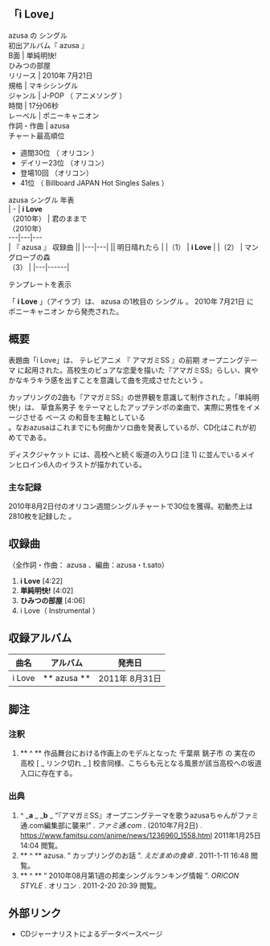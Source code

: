 「i Love」  
---  
azusa  の  シングル  
初出アルバム『  azusa  』  
B面  |  単純明快!   
ひみつの部屋  
リリース  |  2010年  7月21日   
規格  |  マキシシングル   
ジャンル  |  J-POP  （  アニメソング  ）   
時間  |  17分06秒   
レーベル  |  ポニーキャニオン   
作詞・作曲  |  azusa   
チャート最高順位  
  
  * 週間30位  （  オリコン  ） 
  * デイリー23位  （オリコン） 
  * 登場10回  （オリコン） 
  * 41位  （  Billboard JAPAN Hot Singles Sales  ） 

  
azusa  シングル 年表  
|  \-  |  **i Love**   
（2010年）  |  君のままで    
（2010年）  
---|---|---  
|  『  azusa  』  収録曲  ||
|---|---|
||  明日晴れたら  |
|（1）  |  **i Love**   |
|（2）  |  マングローブの森   <br>（3）  |
|---|------|
  
テンプレートを表示  
  
「 **i Love** 」（アイラブ）は、  azusa  の1枚目の  シングル  。  2010年  7月21日  に  ポニーキャニオン
から発売された。

##  概要



表題曲「i Love」は、  テレビアニメ  『  アマガミSS  』の前期  オープニングテーマ
に起用された。高校生のピュアな恋愛を描いた『アマガミSS』らしい、爽やかなキラキラ感を出すことを意識して曲を完成させたという    。

カップリングの2曲も『アマガミSS』の世界観を意識して制作された    。「単純明快!」は、  草食系男子
をテーマとしたアップテンポの楽曲で、実際に男性をイメージさせる  ベース  の和音を主軸としている  
。なおazusaはこれまでにも何曲かソロ曲を発表しているが、CD化はこれが初めてである。

ディスクジャケット  には、高校へと続く坂道の入り口  [注 1]  に並んでいるメインヒロイン6人のイラストが描かれている。

###  主な記録



2010年8月2日付のオリコン週間シングルチャートで30位を獲得。初動売上は2810枚を記録した    。

##  収録曲



（全作詞・作曲：  azusa  、編曲：azusa・t.sato）

  1. **i Love** [4:22] 
  2. **単純明快!** [4:02] 
  3. **ひみつの部屋** [4:06] 
  4. i Love（  Instrumental  ） 

##  収録アルバム



曲名  |  アルバム  |  発売日   
---|---|---  
i Love  |  ** azusa  ** |  2011年  8月31日   
  
##  脚注



###  注釈



  1. ** ^  ** 作品舞台における作画上のモデルとなった  千葉県  銚子市  の  実在の高校  [ _ リンク切れ  _ ]  校舎同様、こちらも元となる風景が該当高校への坂道入口に存在する。 

###  出典



  1. ^  _**a** _ _**b** _ “『アマガミSS』オープニングテーマを歌うazusaちゃんがファミ通.com編集部に襲来!”  . _ファミ通.com_ . (2010年7月2日)  .  https://www.famitsu.com/anime/news/1236960_1558.html  2011年1月25日14:04  閲覧。 
  2. ** ^  ** azusa. “  カップリングのお話  ”. _えだまめの食卓_ .  2011-1-11 16:48  閲覧。 
  3. ** ^  ** “  2010年08月第1週の邦楽シングルランキング情報  ”. _ORICON STYLE_ .  オリコン  .  2011-2-20 20:39  閲覧。 

##  外部リンク



  * CDジャーナリストによるデータベースページ 

